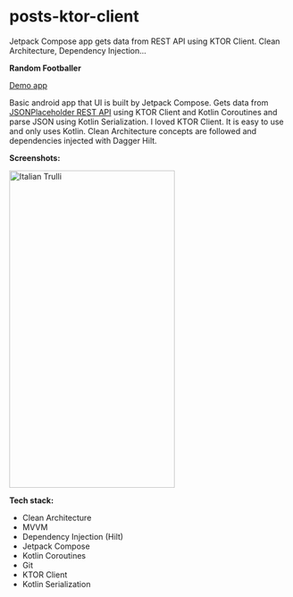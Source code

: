 # posts-ktor-client
Jetpack Compose app gets data from REST API using KTOR Client. Clean Architecture, Dependency Injection...

**Random Footballer**

<a href="https://github.com/raheemadamboev/posts-ktor-client/blob/master/app-debug.apk">Demo app</a> 

Basic android app that UI is built by Jetpack Compose. Gets data from <a href="https://jsonplaceholder.typicode.com/">JSONPlaceholder REST API</a> using KTOR Client and Kotlin Coroutines and parse JSON using Kotlin Serialization. I loved KTOR Client. It is easy to use and only uses Kotlin. Clean Architecture concepts are followed and dependencies injected with Dagger Hilt.

**Screenshots:**

<img src="https://github.com/raheemadamboev/posts-ktor-client/blob/master/screenshot.gif" alt="Italian Trulli" width="296" height="568">

**Tech stack:**

- Clean Architecture
- MVVM
- Dependency Injection (Hilt)
- Jetpack Compose
- Kotlin Coroutines
- Git
- KTOR Client
- Kotlin Serialization

